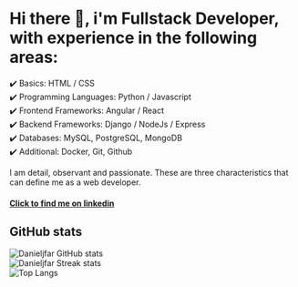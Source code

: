 # Hi there 👋, i'm Fullstack Developer, with experience in the following areas:

✔️ Basics: HTML / CSS</br> 
✔️ Programming Languages: Python / Javascript</br> 
✔️ Frontend Frameworks: Angular / React</br> 
✔️ Backend Frameworks: Django / NodeJs / Express</br> 
✔️ Databases: MySQL, PostgreSQL, MongoDB</br> 
✔️ Additional: Docker, Git, Github</br> 

I am detail, observant and passionate. These are three characteristics that can define me as a web developer.

#### [Click to find me on linkedin](https://www.linkedin.com/in/danjfar/)

## GitHub stats

![Danieljfar GitHub stats](https://github-readme-stats.vercel.app/api?username=danieljfar&include_all_commits=true&count_private=true&show_icons=true&theme=radical)<br/>
![Danieljfar Streak stats](https://github-readme-streak-stats.herokuapp.com/?user=danieljfar&theme=radical&hide_border=false)<br/>
![Top Langs](https://github-readme-stats.vercel.app/api/top-langs/?username=danieljfar&layout=compact&theme=radical)
